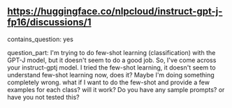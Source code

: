 ## https://huggingface.co/nlpcloud/instruct-gpt-j-fp16/discussions/1

contains_question: yes

question_part: I'm trying to do few-shot learning (classification) with the GPT-J model, but it doesn't seem to do a good job. So, I've come across your instruct-gptj model. I tried the few-shot learning, it doesn't seem to understand few-shot learning now, does it? Maybe I'm doing something completely wrong. what if I want to do the few-shot and provide a few examples for each class? will it work? Do you have any sample prompts? or have you not tested this?